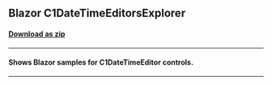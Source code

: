 ## Blazor C1DateTimeEditorsExplorer
#### [Download as zip](https://grapecity.github.io/DownGit/#/home?url=https://github.com/GrapeCity/ComponentOne-Blazor-Samples/tree/master/NET_9/DateTimeEditors/C1DateTimeEditorsExplorer.Server)
____
#### Shows Blazor samples for C1DateTimeEditor controls.
____
